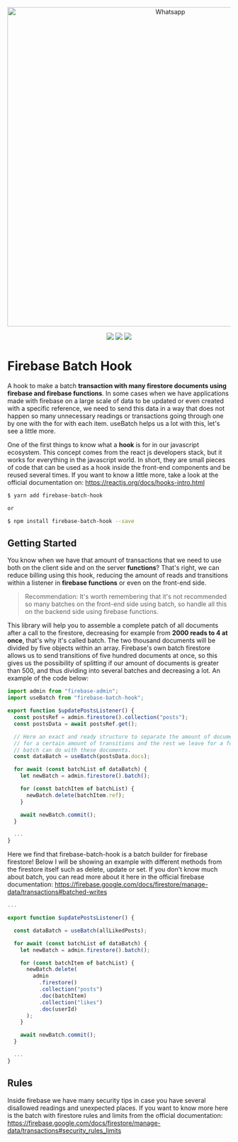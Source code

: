 <p align="center">
  <img src="https://imgur.com/9Xg8trr.png" width="720" title="Whatsapp">
</p>

<p align="center">
  <a href="https://opensource.org/licenses/MIT"><img src="https://img.shields.io/badge/License-MIT-blue.svg"></a>
  <a href="https://github.com/HubertRyanOfficial/firebase-batch-hook"><img src="https://img.shields.io/github/stars/HubertRyanOfficial/firebase-batch-hook"></a>
  <a href="https://www.npmjs.com/package/firebase-batch-hook"><img src="https://img.shields.io/npm/dm/firebase-batch-hook.svg"></a> 
</p>

# Firebase Batch Hook

A hook to make a batch **transaction with many firestore documents using firebase and firebase functions**. In some cases when we have applications made with firebase on a large scale of data to be updated or even created with a specific reference, we need to send this data in a way that does not happen so many unnecessary readings or transactions going through one by one with the for with each item. useBatch helps us a lot with this, let's see a little more.

One of the first things to know what a **hook** is for in our javascript ecosystem. This concept comes from the react js developers stack, but it works for everything in the javascript world. In short, they are small pieces of code that can be used as a hook inside the front-end components and be reused several times. If you want to know a little more, take a look at the official documentation on: https://reactjs.org/docs/hooks-intro.html

```sh
$ yarn add firebase-batch-hook

or

$ npm install firebase-batch-hook --save
```

## Getting Started

You know when we have that amount of transactions that we need to use both on the client side and on the server **functions**? That's right, we can reduce billing using this hook, reducing the amount of reads and transitions within a listener in **firebase functions** or even on the front-end side.

> Recommendation: It's worth remembering that it's not recommended so many batches on the front-end side using batch, so handle all this on the backend side using firebase functions.

This library will help you to assemble a complete patch of all documents after a call to the firestore, decreasing for example from **2000 reads to 4 at once**, that's why it's called batch. The two thousand documents will be divided by five objects within an array. Firebase's own batch firestore allows us to send transitions of five hundred documents at once, so this gives us the possibility of splitting if our amount of documents is greater than 500, and thus dividing into several batches and decreasing a lot. An example of the code below:

```js
import admin from "firebase-admin";
import useBatch from "firebase-batch-hook";

export function $updatePostsListener() {
  const postsRef = admin.firestore().collection("posts");
  const postsData = await postsRef.get();

  // Here an exact and ready structure to separate the amount of documents
  // for a certain amount of transitions and the rest we leave for a for, thus specifying what the
  // batch can do with these documents.
  const dataBatch = useBatch(postsData.docs);

  for await (const batchList of dataBatch) {
    let newBatch = admin.firestore().batch();

    for (const batchItem of batchList) {
      newBatch.delete(batchItem.ref);
    }

    await newBatch.commit();
  }

  ...
}
```

Here we find that firebase-batch-hook is a batch builder for firebase firestore! Below I will be showing an example with different methods from the firestore itself such as delete, update or set. If you don't know much about batch, you can read more about it here in the official firebase documentation: https://firebase.google.com/docs/firestore/manage-data/transactions#batched-writes

```js
...

export function $updatePostsListener() {

  const dataBatch = useBatch(allLikedPosts);

  for await (const batchList of dataBatch) {
    let newBatch = admin.firestore().batch();

    for (const batchItem of batchList) {
      newBatch.delete(
        admin
          .firestore()
          .collection("posts")
          .doc(batchItem)
          .collection("likes")
          .doc(userId)
      );
    }

    await newBatch.commit();
  }

  ...
}

```

## Rules

Inside firebase we have many security tips in case you have several disallowed readings and unexpected places. If you want to know more here is the batch with firestore rules and limits from the official documentation: https://firebase.google.com/docs/firestore/manage-data/transactions#security_rules_limits
